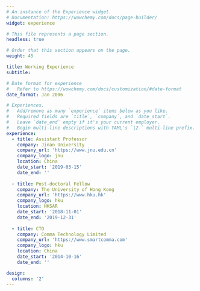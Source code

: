 ```yaml
---
# An instance of the Experience widget.
# Documentation: https://wowchemy.com/docs/page-builder/
widget: experience

# This file represents a page section.
headless: true

# Order that this section appears on the page.
weight: 45

title: Working Experience
subtitle:

# Date format for experience
#   Refer to https://wowchemy.com/docs/customization/#date-format
date_format: Jan 2006

# Experiences.
#   Add/remove as many `experience` items below as you like.
#   Required fields are `title`, `company`, and `date_start`.
#   Leave `date_end` empty if it's your current employer.
#   Begin multi-line descriptions with YAML's `|2-` multi-line prefix.
experience:
  - title: Assistant Professor
    company: Jinan University
    company_url: 'https://www.jnu.edu.cn'
    company_logo: jnu
    location: China
    date_start: '2019-03-15'
    date_end: ''
        
  - title: Post-doctoral Fellow
    company: The University of Hong Kong
    company_url: 'https://www.hku.hk'
    company_logo: hku
    location: HKSAR
    date_start: '2018-11-01'
    date_end: '2019-12-31'
    
  - title: CTO
    company: Comma Technology Limited
    company_url: 'https://www.smartcomma.com'
    company_logo: hku
    location: China
    date_start: '2014-10-16'
    date_end: ''

design:
  columns: '2'
---
```

